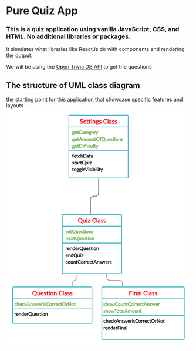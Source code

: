 # Pure Quiz App

### This is a quiz application using vanilla JavaScript, CSS, and HTML. No additional libraries or packages.


It simulates what libraries like ReactJs do with components and rendering the output.

We will be using the [Open Trivia DB API](https://opentdb.com/api_config.php) to get the questions


## The structure of UML class diagram
the starting point for this application that showcase specific features and layouts
![uml diagram](diagram/diagram.png)




